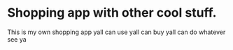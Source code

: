 # Shopping app with other cool stuff.
This is my own shopping app
yall can use
yall can buy
yall can do whatever
see ya
